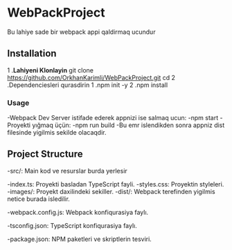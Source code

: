 # WebPackProject
Bu lahiye sade bir webpack appi qaldirmaq ucundur

## Installation
1 .**Lahiyeni Klonlayin**
git clone <https://github.com/OrkhanKarimli/WebPackProject.git>
cd <project-directory>
2 .Dependenciesleri qurasdirin
1 .npm init -y
2 .npm install
### Usage
-Webpack Dev Server istifade ederek appnizi ise salmaq ucun:
-npm start
-Proyekti yığmaq üçün:
-npm run build
-Bu emr islendikden sonra appniz dist filesinde yigilmis sekilde olacaqdir.
## Project Structure
-src/: Main kod ve resurslar burda yerlesir

-index.ts: Proyekti basladan TypeScript fayli.
-styles.css: Proyektin styleleri.
-images/: Proyekt daxilindeki sekiller.
-dist/: Webpack terefinden yigilmis netice burada isledilir.

-webpack.config.js: Webpack konfiqurasiya faylı.

-tsconfig.json: TypeScript konfiqurasiya faylı.

-package.json: NPM paketleri ve skriptlerin tesviri.

